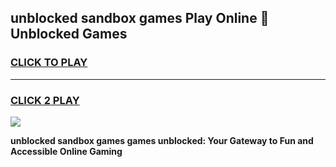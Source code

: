 
## unblocked sandbox games Play Online 👋 Unblocked Games
<h3>
<a href="https://premium.freeplayer.one?title=unblocked_sandbox_games&ref=19F">CLICK TO PLAY</a></h3>
<hr>

<h3>
<a href="https://premium.freeplayer.one?title=unblocked_sandbox_games&ref=19F">CLICK 2 PLAY</a>
  
</h3>

<a href="https://premium.freeplayer.one?title=unblocked_sandbox_games&ref=19F"><img src="https://clearcache.store/games.png"></a>


**unblocked sandbox games games unblocked: Your Gateway to Fun and Accessible Online Gaming**
